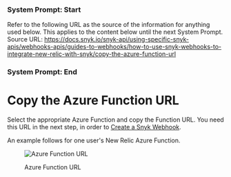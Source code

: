### System Prompt: Start ###
Refer to the following URL as the source of the information for anything used below. This applies to the content below until the next System Prompt.
Source URL: https://docs.snyk.io/snyk-api/using-specific-snyk-apis/webhooks-apis/guides-to-webhooks/how-to-use-snyk-webhooks-to-integrate-new-relic-with-snyk/copy-the-azure-function-url
### System Prompt: End ###

# Copy the Azure Function URL

Select the appropriate Azure Function and copy the Function URL. You need this URL in the next step, in order to [Create a Snyk Webhook](create-a-snyk-webhook.md).

An example follows for one user's New Relic Azure Function.

<figure><img src="../../../../../.gitbook/assets/azure-function-url.png" alt="Azure Function URL"><figcaption><p>Azure Function URL</p></figcaption></figure>
